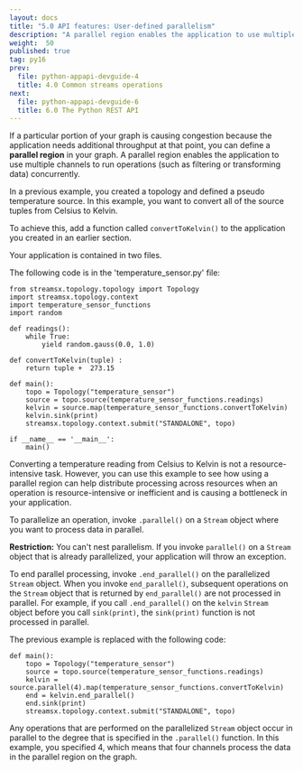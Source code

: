 ```yaml
---
layout: docs
title: "5.0 API features: User-defined parallelism"
description: "A parallel region enables the application to use multiple channels to run operations (such as filtering or transforming data) concurrently."
weight:  50
published: true
tag: py16
prev:
  file: python-appapi-devguide-4
  title: 4.0 Common streams operations
next:
  file: python-appapi-devguide-6
  title: 6.0 The Python REST API
---
```


If a particular portion of your graph is causing congestion because the application needs additional throughput at that point, you can define a **parallel region** in your graph. A parallel region enables the application to use multiple channels to run operations (such as filtering or transforming data) concurrently.

In a previous example, you created a topology and defined a pseudo temperature source. In this example, you want to convert all of the source tuples from Celsius to Kelvin.

To achieve this, add a function called `convertToKelvin()` to the application you created in an earlier section.

Your application is contained in two files.

The following code is in the 'temperature_sensor.py' file:

~~~~~~
from streamsx.topology.topology import Topology
import streamsx.topology.context
import temperature_sensor_functions
import random

def readings():
    while True:
        yield random.gauss(0.0, 1.0)

def convertToKelvin(tuple) :
    return tuple +  273.15

def main():
    topo = Topology("temperature_sensor")
    source = topo.source(temperature_sensor_functions.readings)
    kelvin = source.map(temperature_sensor_functions.convertToKelvin)
    kelvin.sink(print)
    streamsx.topology.context.submit("STANDALONE", topo)

if __name__ == '__main__':
    main()
~~~~~~


Converting a temperature reading from Celsius to Kelvin is not a resource-intensive task. However, you can use this example to see how using a parallel region can help distribute processing across resources when an operation is resource-intensive or inefficient and is causing a bottleneck in your application.

To parallelize an operation, invoke `.parallel()` on a `Stream` object where you want to process data in parallel.

**Restriction:** You can't nest parallelism. If you invoke `parallel()` on a `Stream` object that is already parallelized, your application will throw an exception.

To end parallel processing, invoke `.end_parallel()` on the parallelized `Stream` object. When you invoke `end_parallel()`, subsequent operations on the `Stream` object that is returned by `end_parallel()` are not processed in parallel. For example, if you call `.end_parallel()` on the `kelvin` `Stream` object before you call `sink(print)`, the `sink(print)` function is not processed in parallel.

The previous example is replaced with the following code:

~~~~~~
def main():
    topo = Topology("temperature_sensor")
    source = topo.source(temperature_sensor_functions.readings)
    kelvin = source.parallel(4).map(temperature_sensor_functions.convertToKelvin)
    end = kelvin.end_parallel()
    end.sink(print)
    streamsx.topology.context.submit("STANDALONE", topo)
~~~~~~

Any operations that are performed on the parallelized `Stream` object occur in parallel to the degree that is specified in the `.parallel()` function. In this example, you specified 4, which means that four channels process the data in the parallel region on the graph.

